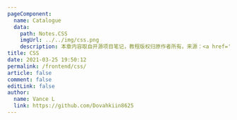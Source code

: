 ```yaml
---
pageComponent:
  name: Catalogue
  data:
    path: Notes.CSS
    imgUrl: ../../img/css.png
    description: 本章内容取自开源项目笔记，教程版权归原作者所有。来源：<a href='https://github.com/xugaoyi/vuepress-theme-vdoing' target='_blank'>vuepress-theme-vdoing</a>
title: CSS
date: 2021-03-25 19:50:12
permalink: /frontend/css/
article: false
comment: false
editLink: false
author:
  name: Vance L
  link: https://github.com/Dovahkiin8625
---
```

